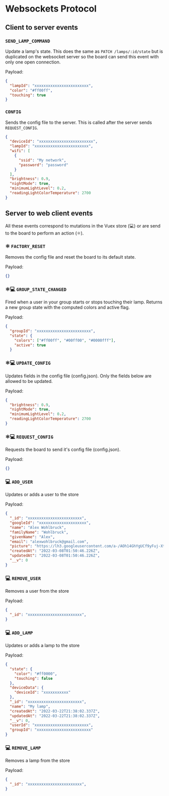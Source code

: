 # Websockets Protocol

## Client to server events

### `SEND_LAMP_COMMAND`
Update a lamp's state. This does the same as `PATCH /lamps/:id/state` but is duplicated on the websocket server so the board can send this event with only one open connection.

Payload:
```json
{
  "lampId": "xxxxxxxxxxxxxxxxxxxxxxxx",
  "color": "#ff00ff",
  "touching": true
}
```

### `CONFIG`
Sends the config file to the server. This is called after the server sends `REQUEST_CONFIG`.
```json
{
  "deviceId": "xxxxxxxxxxxxxxxxxxxxxxxx",
  "lampId": "xxxxxxxxxxxxxxxxxxxxxxxx",
  "wifi": [
    {
      "ssid": "My network",
      "password": "password"
    }
  ],
  "brightness": 0.9,
  "nightMode": true,
  "minimumLightLevel": 0.2,
  "readingLightColorTemperature": 2700
}
```

## Server to web client events

All these events correspond to mutations in the Vuex store (💻) or are send to the board to perform an action (⚛️).

### ⚛️ `FACTORY_RESET`
Removes the config file and reset the board to its default state.

Payload:
```json
{}
```

### ⚛️💻 `GROUP_STATE_CHANGED`
Fired when a user in your group starts or stops touching their lamp. 
Returns a new group state with the computed colors and active flag.

Payload:
```json
{
  "groupId": "xxxxxxxxxxxxxxxxxxxxxxxx",
  "state": {
    "colors": ["#ff00ff", "#00ff00", "#0000fff"],
    "active": true
  }
```

### ⚛️💻 `UPDATE_CONFIG`
Updates fields in the config file (config.json). Only the fields below are allowed to be updated.

Payload:
```json
{
  "brightness": 0.9,
  "nightMode": true,
  "minimumLightLevel": 0.2,
  "readingLightColorTemperature": 2700
}
```

### ⚛️💻 `REQUEST_CONFIG`
Requests the board to send it's config file (config.json).

Payload:
```json
{}
```



### 💻 `ADD_USER`
Updates or adds a user to the store

Payload:
```json
{
  "_id": "xxxxxxxxxxxxxxxxxxxxxxxx",
  "googleId": "xxxxxxxxxxxxxxxxxxxxx",
  "name": "Alex Wohlbruck",
  "familyName": "Wohlbruck",
  "givenName": "Alex",
  "email": "alexwohlbruck@gmail.com",
  "picture": "https://lh3.googleusercontent.com/a-/AOh14GhYgUCf9yFuj-Xt6_X_cDz-5gSusrGde-lerdKqXxA=s96-c",
  "createdAt": "2022-03-08T01:50:46.226Z",
  "updatedAt": "2022-03-08T01:50:46.226Z",
  "__v": 0
}
```


### 💻 `REMOVE_USER`
Removes a user from the store

Payload:
```json
{
  "_id": "xxxxxxxxxxxxxxxxxxxxxxxx",
}
```

### 💻 `ADD_LAMP`
Updates or adds a lamp to the store

Payload:
```json
{
  "state": {
    "color": "#ff0000",
    "touching": false
  },
  "deviceData": {
    "deviceId": "xxxxxxxxxxx"
  },
  "_id": "xxxxxxxxxxxxxxxxxxxxxxxx",
  "name": "My lamp",
  "createdAt": "2022-03-22T21:38:02.337Z",
  "updatedAt": "2022-03-22T21:38:02.337Z",
  "__v": 0,
  "userId": "xxxxxxxxxxxxxxxxxxxxxxxx",
  "groupId": "xxxxxxxxxxxxxxxxxxxxxxxx"
}
```

### 💻 `REMOVE_LAMP`
Removes a lamp from the store

Payload:
```json
{
  "_id": "xxxxxxxxxxxxxxxxxxxxxxxx",
}
```